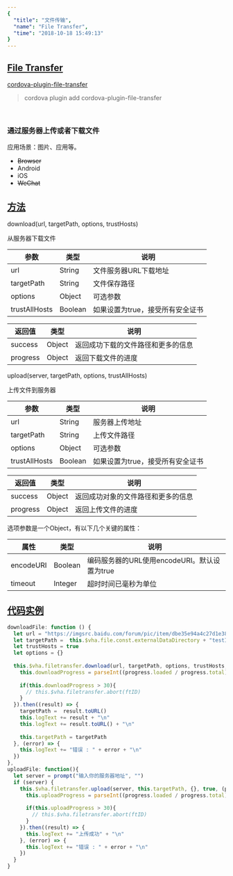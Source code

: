 ```yaml
---
{
  "title": "文件传输",
  "name": "File Transfer",
  "time": "2018-10-18 15:49:13"
}
---
```

<!-- ------------------------------------------- -->
<section id="File-Transfer">

# **[File Transfer](#File-Transfer)**

<p><a class="ui-r-npm" href="https://www.npmjs.com/package/cordova-plugin-file-transfer" target="_blank">cordova-plugin-file-transfer</a></p>

> cordova plugin add cordova-plugin-file-transfer

<br />

### 通过服务器上传或者下载文件

<p class="_cl-aaaaaa">应用场景：图片、应用等。</p>

+ ~~Browser~~
+ Android
+ iOS
+ ~~WeChat~~

</section>
<!-- ------------------------------------------- -->
<section id="Methods">

## **[方法](#Methods)**

<p class="ui-r-note _bdc-info" id="downloadurl-targetpath-options-trusthosts">download(url, targetPath, options, trustHosts)</p>

从服务器下载文件

参数|类型|说明
-|-|-
url|String|文件服务器URL下载地址
targetPath|String|文件保存路径
options|Object|可选参数
trustAllHosts|Boolean|如果设置为true，接受所有安全证书

返回值|类型|说明
-|-|-
success|Object|返回成功下载的文件路径和更多的信息
progress|Object|返回下载文件的进度


<p class="ui-r-note _bdc-info" id="uploadserver-targetpath-options-trustallhosts">upload(server, targetPath, options, trustAllHosts)</p>

上传文件到服务器

参数|类型|说明
-|-|-
url|String|服务器上传地址
targetPath|String|上传文件路径
options|Object|可选参数
trustAllHosts|Boolean|如果设置为true，接受所有安全证书

返回值|类型|说明
-|-|-
success|Object|返回成功对象的文件路径和更多的信息
progress|Object|返回上传文件的进度

选项参数是一个Object，有以下几个关键的属性：

属性|类型|说明
-|-|-
encodeURI|Boolean|编码服务器的URL使用encodeURI。默认设置为true
timeout|Integer|超时时间已毫秒为单位

</section>
<!-- ------------------------------------------- -->
<section id="code">

## **[代码实例](#code)**

```javascript
downloadFile: function () {
  let url = "https://imgsrc.baidu.com/forum/pic/item/dbe35e94a4c27d1e38a4f72913d5ad6edfc438be.jpg"
  let targetPath =  this.$vha.file.const.externalDataDirectory + "testImage.jpg"
  let trustHosts = true
  let options = {}
  
  this.$vha.filetransfer.download(url, targetPath, options, trustHosts, (progress, ftID) => {
    this.downloadProgress = parseInt((progress.loaded / progress.total) * 100)
    
    if(this.downloadProgress > 30){
      // this.$vha.filetransfer.abort(ftID)
    }
  }).then((result) => {
    targetPath =  result.toURL()
    this.logText += result + "\n"
    this.logText += result.toURL() + "\n"
    
    this.targetPath = targetPath
  }, (error) => {
    this.logText += "错误 : " + error + "\n"
  })
},
uploadFile: function(){
  let server = prompt("输入你的服务器地址", "")
  if (server) {
    this.$vha.filetransfer.upload(server, this.targetPath, {}, true, (progress, ftID) => {
      this.uploadProgress = parseInt((progress.loaded / progress.total) * 100)
    
      if(this.uploadProgress > 30){
        // this.$vha.filetransfer.abort(ftID)
      }
    }).then((result) => {
      this.logText += "上传成功" + "\n"
    }, (error) => {
      this.logText += "错误 : " + error + "\n"
    })
  }
}
```

</section>
<!-- ------------------------------------------- -->